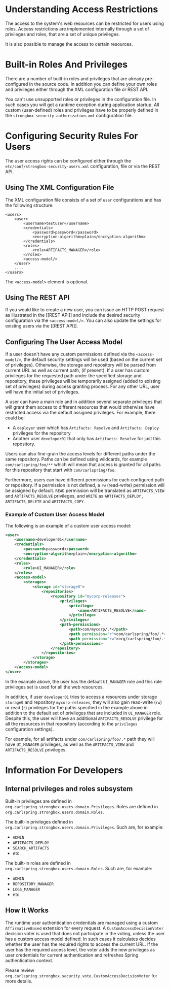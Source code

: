 # Understanding Access Restrictions

The access to the system's web resources can be restricted for users using roles. Access restrictions are implemented internally through a set of privileges and roles, that are a set of unique privileges.

It is also possible to manage the access to certain resources.

# Built-in Roles And Privileges

There are a number of built-in roles and privileges that are already pre-configured in the source code. In addition you can define your own roles and privileges either through the XML configuration file or REST API.

You can't use unsupported roles or privileges in the configuration file. In such cases you will get a runtime exception during application startup. All custom (user-defined) roles and privileges have to be properly defined in the `strongbox-security-authorization.xml` configuration file.

# Configuring Security Rules For Users

The user access rights can be configured either through the `etc/conf/strongbox-security-users.xml` configuration, file or via the REST API.

## Using The XML Configuration File

The XML configuration file consists of a set of `user` configurations and has the following structure:

    <users>
        <user>
            <username>testuser</username>
            <credentials>
                <password>password</password>
                <encryption-algorithm>plain</encryption-algorithm>
            </credentials>
            <roles>
                <role>ARTIFACTS_MANAGER</role>
            </roles>
            <access-model/>
        </user>
        ....
    </users>

The `<access-model>` element is optional.

## Using The REST API

If you would like to create a new user, you can issue an HTTP POST request as illustrated in the [[REST API]] and include the desired security configuration via the `<access-model/>`. You can also update the settings for existing users via the [[REST API]]. 

## Configuring The User Access Model

If a user doesn't have any custom permissions defined via the `<access-model/>`, the default security settings will be used (based on the current set of privileges). Otherwise, the storage and repository will be parsed from current URL as well as current path, (if present). If a user has custom privileges for the requested path under the specified storage and repository, these privileges will be temporarily assigned (added to existing set of privileges) during access granting process. For any other URL, user will have the initial set of privileges.

A user can have a main role and in addition several separate privileges that will grant them access to different resources that would otherwise have restricted access via the default assigned privileges. For example, there could be:

* A `deployer` user which has `Artifacts: Resolve` and `Artifacts: Deploy` privileges for the repository
* Another user `developer01`  that only has `Artifacts: Resolve`  for just this repository.

Users can also fine-grain the access levels for different paths under the same repository. Paths can be defined using wildcards, for example `com/carlspring/foo/**`  which will mean that access is granted for all paths for this repository that start with `com/carlspring/foo`.

Furthermore, users can have different permissions for each configured path or repository. If a permission is not defined, a `rw`  (read-write) permission will be assigned by default. `READ` permission will be translated as `ARTIFACTS_VIEW` and `ARTIFACTS_RESOLVE`  privileges, and `WRITE` as `ARTIFACTS_DEPLOY` , `ARTIFACTS_DELETE` and `ARTIFACTS_COPY`.

### Example of Custom User Access Model

The following is an example of a custom user access model:

```xml
<user>
    <username>developer01</username>
    <credentials>
        <password>password</password>
        <encryption-algorithm>plain</encryption-algorithm>
    </credentials>
    <roles>
        <role>UI_MANAGER</role>
    </roles>
    <access-model>
        <storages>
            <storage id="storage0">
                <repositories>
                    <repository id="mycorp-releases">
                        <privileges>
                            <privilege>
                                <name>ARTIFACTS_RESOLVE</name>
                            </privilege>
                        </privileges>
                        <path-permissions>
                            <path>com/mycorp/.*</path>
                            <path permission="r">com/carlspring/foo/.*</path>
                            <path permission="rw">org/carlspring/foo/.*</path>
                        </path-permissions>
                    </repository>
                </repositories>
            </storage>
        </storages>
    </access-model>
</user>
```

In the example above, the user has the default `UI_MANAGER` role and this role privileges set is used for all the web resources. 

In addition, if user `developer01` tries to access a resources under storage `storage0` and repository `mycorp-releases`, they will also gain read-write (`rw`) or read (`r`) privileges for the paths specified in the example above in addition to the default set of privileges that are included in `UI_MANAGER` role. Despite this, the user will have an additional `ARTIFACTS_RESOLVE` privilege for all the resources in that repository (according to the `privileges` configuration settings).

For example, for all artifacts under `com/carlspring/foo/.*` path they will have `UI_MANAGER` privileges, as well as the `ARTIFACTS_VIEW` and `ARTIFACTS_RESOLVE` privileges.

# Information For Developers

## Internal privileges and roles subsystem

Built-in privileges are defined in `org.carlspring.strongbox.users.domain.Privileges`. Roles are defined in `org.carlspring.strongbox.users.domain.Roles`.

The built-in privileges defined in `org.carlspring.strongbox.users.domain.Privileges`. Such are, for example:

* `ADMIN`
* `ARTIFACTS_DEPLOY`
* `SEARCH_ARTIFACTS`
* etc.

The built-in roles are defined in `org.carlspring.strongbox.users.domain.Roles`. Such are, for example:

* `ADMIN`
* `REPOSITORY_MANAGER`
* `LOGS_MANAGER`
* etc.

## How It Works

The runtime user authentication credentials are managed using a custom `AffirmativeBased` extension for every request. A `CustomAccessDecisionVoter` decision voter is used that does not participate in the voting, unless the user has a custom access model defined. In such cases it calculates decides whether the user has the required rights to access the current URL. If the user has the required access level, the voter adds the new privileges as user credentials for current authentication and refreshes Spring authentication context.

Please review `org.carlspring.strongbox.security.vote.CustomAccessDecisionVoter` for more details.
